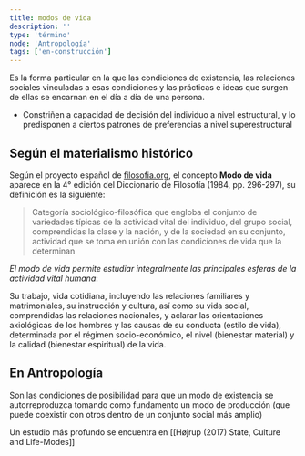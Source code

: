 ```yaml
---
title: modos de vida
description: ''
type: 'término'
node: 'Antropología'
tags: ['en-construcción']
---
```


Es la forma particular en la que las condiciones de existencia, las relaciones sociales vinculadas a esas condiciones y las prácticas e ideas que surgen de ellas se encarnan en el día a día de una persona.

- Constriñen a capacidad de decisión del individuo a nivel estructural, y lo predisponen a ciertos patrones de preferencias a nivel superestructural

## Según el materialismo histórico

Según el proyecto español de [filosofia.org](http://www.filosofia.org/enc/ros/modo2.htm), el concepto **Modo de vida** aparece en la 4° edición del Diccionario de Filosofía (1984, pp. 296-297), su definición es la siguiente:

> Categoría sociológico-filosófica que engloba el conjunto de variedades típicas de la actividad vital del individuo, del grupo social, comprendidas la clase y la nación, y de la sociedad en su conjunto, actividad que se toma en unión con las condiciones de vida que la determinan

*El modo de vida permite estudiar integralmente las principales esferas de la actividad vital humana*:

Su trabajo, vida cotidiana, incluyendo las relaciones familiares y matrimoniales, su instrucción y cultura, así como su vida social, comprendidas las relaciones nacionales, y aclarar las orientaciones axiológicas de los hombres y las causas de su conducta (estilo de vida), determinada por el régimen socio-económico, el nivel (bienestar material) y la calidad (bienestar espiritual) de la vida.

## En Antropología

Son las condiciones de posibilidad para que un modo de existencia se autorreproduzca tomando como fundamento un modo de producción (que puede coexistir con otros dentro de un conjunto social más amplio) 

Un estudio más profundo se encuentra en [[Højrup (2017) State, Culture and Life-Modes]]


